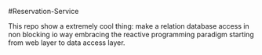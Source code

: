 #Reservation-Service

This repo show a extremely cool thing: make a relation database access in non blocking io way embracing the reactive programming paradigm
starting from web layer to data access layer.
